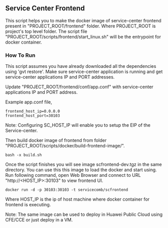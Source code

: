 ## Service Center Frontend

This script helps you to make the docker image of service-center frontend present in "PROJECT_ROOT/frontend" folder. Where PROJECT_ROOT is project's top level folder. The script file "PROJECT_ROOT/scripts/frontend/start_linux.sh" will be the entrypoint for docker container.

### How To Run

This script assumes you have already downloaded all the dependencies using 'gvt restore'. Make sure service-center application is running and get service-center applications IP and PORT addresses.

Update "PROJECT_ROOT/frontend/conf/app.conf" with service-center applications IP and PORT address.

Example app.conf file,

	frontend_host_ip=0.0.0.0
	frontend_host_port=30103

Note: Configuring SC_HOST_IP will enable you to setup the EIP of the Service-center.

Then build docker image of frontend from folder "PROJECT_ROOT/scripts/docker/build-frontend-image/".


    bash -x build.sh
    
Once the script finishes you will see image scfrontend-dev.tgz in the same directory. You can use this this image to load the docker and start using. Run following command, open Web Browser and connect to URL "http://<HOST_IP>:30103" to view frontend UI.

    docker run -d -p 30103:30103 -t servicecomb/scfrontend

Where HOST_IP is the ip of host machine where docker container for frontend is executing.

Note: The same image can be used to deploy in Huawei Public Cloud using CFE/CCE or just deploy in a VM.
